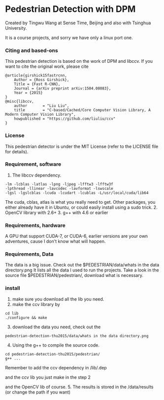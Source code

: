 # Pedestrian Detection with DPM
Created by Tingwu Wang at Sense Time, Beijing and also with Tsinghua University.

It is a course projects, and sorry we have only a linux port one.

### Citing and based-ons
This pedestrian detection is based on the work of DPM and libccv.
If you want to cite the original work, please cite

	@article{girshick15fastrcnn,
		Author = {Ross Girshick},
		Title = {Fast R-CNN},
		Journal = {arXiv preprint arXiv:1504.08083},
		Year = {2015}
	}
	@misc{libccv,
		author       = "Liu Liu",
		title        = "C-based/Cached/Core Computer Vision Library, A Modern Computer Vision Library",
		howpublished = "https://github.com/liuliu/ccv"
	}

### License
This pedestrian detector is under the MIT License (refer to the LICENSE file for details).


### Requirement, software
1. The libccv dependency.
```Shell
-lm -lcblas -latlas -lpng -ljpeg -lfftw3 -lfftw3f
-lpthread -llinear -lavcodec -lavformat -lswscale
-lgsl -lgslcblas -lcuda -lcudart -lcublas -L/usr/local/cuda/lib64
```
The cuda, cblas, atlas is what you really need to get. Other packages, you either already have it in Ubuntu, or could easily install using a sudo trick.
2. OpenCV library with 2.6+
3. g++ with 4.6 or earlier

### Requirements, hardware
A GPU that support CUDA-7, or CUDA-6, earlier versions are your own adventures, cause I don't know what will happen.

### Requirements, Data
The data is a big issue. Check out the $PEDESTRIAN/data/whats in the data directory.png
It lists all the data I used to run the projects.
Take a look in the source file $PEDESTRIAN/pedestrian/, download what is necessary.

### install
1. make sure you download all the lib you need.
2. make the ccv library by 
 ```shell
 cd lib
 ./configure && make
 ```
3. download the data you need, check out the
 ```shell
 pedestrian-detection-thu2015/data/whats in the data directory.png
 ```

4. Using the g++ to compile the source code.
 ```shell
 cd pedestrian-detection-thu2015/pedestrian/
 g++ ...
 ```
Remember to add the ccv dependency in /lib/.dep

and the ccv lib you just make in the step 2

and the OpenCV lib of course.
5. The results is stored in the /data/results (or change the path if you want)
